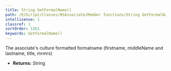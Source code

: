 ```yaml
---
title: String GetFormalName()
path: /EJScript/Classes/NSAssociate/Member functions/String GetFormalName()
intellisense: 1
classref: 1
sortOrder: 1261
keywords: GetFormalName()
---
```



The associate's culture formatted formalname (firstname, middleName and lastname, title, mrmrs)



* **Returns:** String


